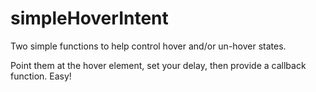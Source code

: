 # simpleHoverIntent
Two simple functions to help control hover and/or un-hover states.

Point them at the hover element, set your delay, then provide a callback function. Easy!
